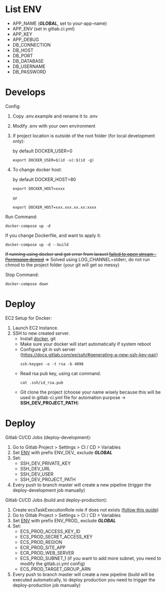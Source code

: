 # List ENV

* APP_NAME (**_GLOBAL_**, set to your-app-name)
* APP_ENV (set in gitlab.ci.yml)
* APP_KEY
* APP_DEBUG
* DB_CONNECTION
* DB_HOST
* DB_PORT
* DB_DATABASE
* DB_USERNAME
* DB_PASSWORD

# Develops

Config:

1. Copy .env.example and rename it to .env
2. Modify .env with your own environment
3. If project location is outside of the root folder (for local development only):

	by default DOCKER_USER=0
    ```
    export DOCKER_USER=$(id -u):$(id -g)
    ```
4. To change docker host:

	by default DOCKER_HOST=80
	```
	export DOCKER_HOST=xxxx
	```
	or
	```
	export DOCKER_HOST=xxx.xxx.xx.xx:xxxx
	```

Run Command:
```
docker-compose up -d
```

If you change Dockerfile, and want to apply it:
```
docker-compose up -d --build
```

~~If running using docker and got error from laravel [failed to open stream - Permission denied](https://stackoverflow.com/questions/50552970/laravel-docker-the-stream-or-file-var-www-html-storage-logs-laravel-log-co)~~ => Solved using LOG_CHANNEL=stderr, do not run chmod to the project folder (your git will get so messy)

Stop Command:

    docker-compose down

# Deploy

EC2 Setup for Docker:
1. Launch EC2 Instance.
2. SSH to new created server.
    * Install [docker](https://docs.docker.com/install/), git
    * Make sure your docker will start automatically if system reboot
    * Configure git in ssh server (https://docs.gitlab.com/ee/ssh/#generating-a-new-ssh-key-pair)
		```
        ssh-keygen -o -t rsa -b 4096
        ```
	* Read rsa pub key, using cat command.
		```
        cat .ssh/id_rsa.pub
        ```
	* Git clone the project (choose your name wisely because this will be used in gitlab-ci.yml file for automation purpose -> **SSH_DEV_PROJECT_PATH**)

# Deploy

Gitlab CI/CD Jobs (deploy-development):
1. Go to Gitlab Project > Settings > CI / CD > Variables
2. Set [ENV](#list-env) with prefix ENV_DEV_ exclude **_GLOBAL_**
3. Set:
	* SSH_DEV_PRIVATE_KEY
	* SSH_DEV_URL
	* SSH_DEV_USER
	* SSH_DEV_PROJECT_PATH
4. Every push to branch master will create a new pipeline (trigger the deploy-development job manually)

Gitlab CI/CD Jobs (build and deploy-production):
1. Create ecsTaskExecutionRole role if does not exists ([follow this guide](https://docs.aws.amazon.com/en_us/AmazonECS/latest/developerguide/task_execution_IAM_role.html))
2. Go to Gitlab Project > Settings > CI / CD > Variables
3. Set [ENV](#list-env) with prefix ENV_PROD_ exclude **_GLOBAL_**
4. Set:
	* ECS_PROD_ACCESS_KEY_ID
	* ECS_PROD_SECRET_ACCESS_KEY
	* ECS_PROD_REGION
	* ECR_PROD_SITE_APP
	* ECR_PROD_WEB_SERVER
	* ECS_PROD_SUBNET_1 (if you want to add more subnet, you need to modify the gitlab.ci.yml config)
	* ECS_PROD_TARGET_GROUP_ARN
4. Every push to branch master will create a new pipeline (build will be executed automatically, to deploy production you need to trigger the deploy-production job manually)
